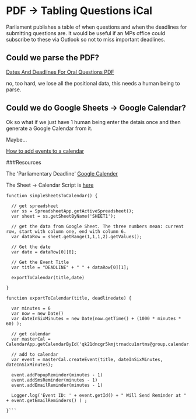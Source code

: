 # PDF -> Tabling Questions iCal


Parliament publishes a table of when questions and when the deadlines for submitting questions are. It would be useful if an MPs office could subscribe to these via Outlook so not to miss important deadlines.

## Could we parse the PDF?

[Dates And Deadlines For Oral Questions PDF](https://www.parliament.uk/documents/commons-table-office/OralQuestionsRota.pdf)

no, too hard, we lose all the positional data, this needs a human being to parse.

## Could we do Google Sheets -> Google Calendar?

Ok so what if we just have 1 human being enter the detais once and then generate a Google Calendar from it.

Maybe...

[How to add events to a calendar](https://www.quora.com/How-do-I-automatically-add-events-to-a-Google-Calendar-from-a-Google-Sheet?share=1)

###Resources

The 'Parliamentary Deadline' [Google Calender](https://docs.google.com/spreadsheets/d/1lQo7VX_3qOS7_ZbVX-1CVxMVAtACt7gnTGI54o5pd0k/edit?usp=sharing)

The Sheet -> Calendar Script is [here](https://script.google.com/d/17Zbbubuil0VjQOqp_LQUqV1rKwxHtJEmgkSP8_9iizt27OgKLqdrws7t/edit?usp=sharing)

```// function to retrieve data from Sheet and add to Calendar
function simpleSheetsToCalendar() {
  
  // get spreadsheet
  var ss = SpreadsheetApp.getActiveSpreadsheet();
  var sheet = ss.getSheetByName('SHEET1');
  
  // get the data from Google Sheet. The three numbers mean: current row, start with column one, end with column 6.
  var dataRow = sheet.getRange(1,1,1,2).getValues();
  
  // Get the date
  var date = dataRow[0][0];
  
  // Get the Event Title
  var title = "DEADLINE" + " " + dataRow[0][1];
  
  exportToCalendar(title,date)
  
}

function exportToCalendar(title, deadlinedate) {
 
  var minutes = 6
  var now = new Date()
  var dateInSixMinutes = new Date(now.getTime() + (1000 * minutes * 60) );
  
  // get calendar
  var masterCal = CalendarApp.getCalendarById('qk21dncgr5kmjtrnadcu1nrtms@group.calendar.google.com');
  
  // add to calendar
  var event = masterCal.createEvent(title, dateInSixMinutes, dateInSixMinutes);
  
  event.addPopupReminder(minutes - 1)
  event.addSmsReminder(minutes - 1)
  event.addEmailReminder(minutes - 1)
  
  Logger.log('Event ID: ' + event.getId() + " Will Send Reminder at " + event.getEmailReminders() ) ;
 
}```
